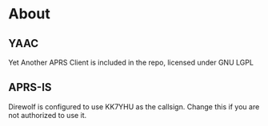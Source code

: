 # About
## YAAC
Yet Another APRS Client is included in the repo, licensed under GNU LGPL 
## APRS-IS
Direwolf is configured to use KK7YHU as the callsign. Change this if you are not authorized to use it.
